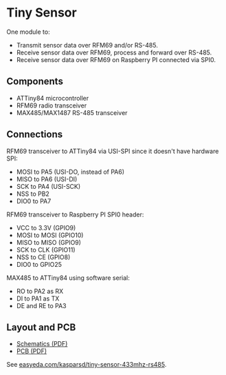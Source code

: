 # Tiny Sensor

One module to:

- Transmit sensor data over RFM69 and/or RS-485.
- Receive sensor data over RFM69, process and forward over RS-485.
- Receive sensor data over RFM69 on Raspberry PI connected via SPI0.


## Components

- ATTiny84 microcontroller
- RFM69 radio transceiver
- MAX485/MAX1487 RS-485 transceiver


## Connections

RFM69 transceiver to ATTiny84 via USI-SPI since it doesn't have hardware SPI:

- MOSI to PA5 (USI-DO, instead of PA6)
- MISO to PA6 (USI-DI)
- SCK to PA4 (USI-SCK)
- NSS to PB2
- DIO0 to PA7

RFM69 transceiver to Raspberry PI SPI0 header:

- VCC to 3.3V (GPIO9)
- MOSI to MOSI (GPIO10)
- MISO to MISO (GPIO9)
- SCK to CLK (GPIO11)
- NSS to CE (GPIO8)
- DIO0 to GPIO25

MAX485 to ATTiny84 using software serial:

- RO to PA2 as RX
- DI to PA1 as TX
- DE and RE to PA3


## Layout and PCB

- [Schematics (PDF)](docs/assets/schematics.pdf)
- [PCB (PDF)](docs/assets/pcb.pdf)

See [easyeda.com/kasparsd/tiny-sensor-433mhz-rs485](https://easyeda.com/kasparsd/tiny-sensor-433mhz-rs485).
